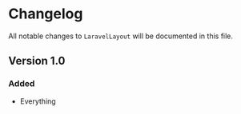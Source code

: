 # Changelog

All notable changes to `LaravelLayout` will be documented in this file.

## Version 1.0

### Added
- Everything
